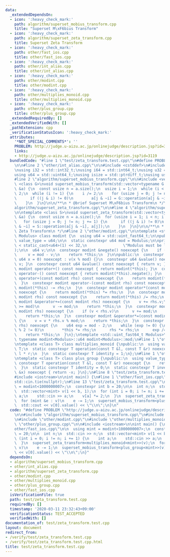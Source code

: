 ```yaml
---
data:
  _extendedDependsOn:
  - icon: ':heavy_check_mark:'
    path: algorithm/superset_mobius_transform.cpp
    title: "Superset M\xF6bius Transform"
  - icon: ':heavy_check_mark:'
    path: algorithm/superset_zeta_transform.cpp
    title: Superset Zeta Transform
  - icon: ':heavy_check_mark:'
    path: other/fast_ios.cpp
    title: other/fast_ios.cpp
  - icon: ':heavy_check_mark:'
    path: other/int_alias.cpp
    title: other/int_alias.cpp
  - icon: ':heavy_check_mark:'
    path: other/modint.cpp
    title: other/modint.cpp
  - icon: ':heavy_check_mark:'
    path: other/multiplies_monoid.cpp
    title: other/multiplies_monoid.cpp
  - icon: ':heavy_check_mark:'
    path: other/plus_group.cpp
    title: other/plus_group.cpp
  _extendedRequiredBy: []
  _extendedVerifiedWith: []
  _pathExtension: cpp
  _verificationStatusIcon: ':heavy_check_mark:'
  attributes:
    '*NOT_SPECIAL_COMMENTS*': ''
    PROBLEM: http://judge.u-aizu.ac.jp/onlinejudge/description.jsp?id=3119
    links:
    - http://judge.u-aizu.ac.jp/onlinejudge/description.jsp?id=3119
  bundledCode: "#line 1 \"test/zeta_transform.test.cpp\"\n#define PROBLEM \"http://judge.u-aizu.ac.jp/onlinejudge/description.jsp?id=3119\"\
    \n\n#line 2 \"other/int_alias.cpp\"\n\n#include <cstddef>\n#include <cstdint>\n\
    \nusing i32 = std::int32_t;\nusing i64 = std::int64_t;\nusing u32 = std::uint32_t;\n\
    using u64 = std::uint64_t;\nusing isize = std::ptrdiff_t;\nusing usize = std::size_t;\n\
    #line 2 \"algorithm/superset_mobius_transform.cpp\"\n\n#include <vector>\n\ntemplate\
    \ <class G>\nvoid superset_mobius_transform(std::vector<typename G::value_type>\
    \ &a) {\n  const usize n = a.size();\n  usize i = 1;\n  while (i < n)\n    i *=\
    \ 2;\n  while (i != 1) {\n    i /= 2;\n    for (usize j = 0; j != n; j += 1) {\n\
    \      if ((j & i) != 0)\n        a[j & ~i] = G::operation(a[j & ~i], G::inverse(a[j]));\n\
    \    }\n  }\n}\n\n/**\n * @brief Superset M\xF6bius Transform\n */\n#line 2 \"\
    algorithm/superset_zeta_transform.cpp\"\n\n#line 4 \"algorithm/superset_zeta_transform.cpp\"\
    \n\ntemplate <class S>\nvoid superset_zeta_transform(std::vector<typename S::value_type>\
    \ &a) {\n  const usize n = a.size();\n  for (usize i = 1; i < n; i *= 2) {\n \
    \   for (usize j = 0; j != n; j += 1) {\n      if ((j & i) != 0)\n        a[j\
    \ & ~i] = S::operation(a[j & ~i], a[j]);\n    }\n  }\n}\n\n/**\n * @brief Superset\
    \ Zeta Transform\n */\n#line 2 \"other/modint.cpp\"\n\ntemplate <std::uint_fast64_t\
    \ Modulus> class modint {\n  using u64 = std::uint_fast64_t;\n\npublic:\n  using\
    \ value_type = u64;\n\n  static constexpr u64 mod = Modulus;\n\nprivate:\n  static_assert(mod\
    \ < static_cast<u64>(1) << 32,\n                \"Modulus must be less than 2**32\"\
    );\n\n  u64 v;\n\n  constexpr modint &negate() noexcept {\n    if (v != 0)\n \
    \     v = mod - v;\n    return *this;\n  }\n\npublic:\n  constexpr modint(const\
    \ u64 x = 0) noexcept : v(x % mod) {}\n  constexpr u64 &value() noexcept { return\
    \ v; }\n  constexpr const u64 &value() const noexcept { return v; }\n  constexpr\
    \ modint operator+() const noexcept { return modint(*this); }\n  constexpr modint\
    \ operator-() const noexcept { return modint(*this).negate(); }\n  constexpr modint\
    \ operator+(const modint rhs) const noexcept {\n    return modint(*this) += rhs;\n\
    \  }\n  constexpr modint operator-(const modint rhs) const noexcept {\n    return\
    \ modint(*this) -= rhs;\n  }\n  constexpr modint operator*(const modint rhs) const\
    \ noexcept {\n    return modint(*this) *= rhs;\n  }\n  constexpr modint operator/(const\
    \ modint rhs) const noexcept {\n    return modint(*this) /= rhs;\n  }\n  constexpr\
    \ modint &operator+=(const modint rhs) noexcept {\n    v += rhs.v;\n    if (v\
    \ >= mod)\n      v -= mod;\n    return *this;\n  }\n  constexpr modint &operator-=(const\
    \ modint rhs) noexcept {\n    if (v < rhs.v)\n      v += mod;\n    v -= rhs.v;\n\
    \    return *this;\n  }\n  constexpr modint &operator*=(const modint rhs) noexcept\
    \ {\n    v = v * rhs.v % mod;\n    return *this;\n  }\n  constexpr modint &operator/=(modint\
    \ rhs) noexcept {\n    u64 exp = mod - 2;\n    while (exp != 0) {\n      if (exp\
    \ % 2 != 0)\n        *this *= rhs;\n      rhs *= rhs;\n      exp /= 2;\n    }\n\
    \    return *this;\n  }\n};\ntemplate <std::uint_fast64_t Modulus>\nconstexpr\
    \ typename modint<Modulus>::u64 modint<Modulus>::mod;\n#line 1 \"other/multiplies_monoid.cpp\"\
    \ntemplate <class T> class multiplies_monoid {\npublic:\n  using value_type =\
    \ T;\n  static constexpr T operation(const T &l, const T &r) noexcept {\n    return\
    \ l * r;\n  }\n  static constexpr T identity = 1;\n};\n#line 1 \"other/plus_group.cpp\"\
    \ntemplate <class T> class plus_group {\npublic:\n  using value_type = T;\n  static\
    \ constexpr T operation(const T &l, const T &r) noexcept {\n    return l + r;\n\
    \  }\n  static constexpr T identity = 0;\n  static constexpr T inverse(const T\
    \ &x) noexcept { return -x; }\n};\n#line 8 \"test/zeta_transform.test.cpp\"\n\n\
    #include <iostream>\n\nint main() {\n#line 1 \"other/fast_ios.cpp\"\nstd::ios::sync_with_stdio(false);\n\
    std::cin.tie(nullptr);\n#line 13 \"test/zeta_transform.test.cpp\"\n\n  using mint\
    \ = modint<1000000007>;\n  constexpr int b = 20;\n\n  int n;\n  std::cin >> n;\n\
    \  std::vector<mint> v(1 << b, 1);\n  for (int i = 0; i != n; i += 1) {\n    int\
    \ a;\n    std::cin >> a;\n    v[a] *= 2;\n  }\n  superset_zeta_transform<multiplies_monoid<mint>>(v);\n\
    \  for (mint &e : v)\n    e -= 1;\n  superset_mobius_transform<plus_group<mint>>(v);\n\
    \  std::cout << v[0].value() << \"\\n\";\n}\n"
  code: "#define PROBLEM \"http://judge.u-aizu.ac.jp/onlinejudge/description.jsp?id=3119\"\
    \n\n#include \"algorithm/superset_mobius_transform.cpp\"\n#include \"algorithm/superset_zeta_transform.cpp\"\
    \n#include \"other/modint.cpp\"\n#include \"other/multiplies_monoid.cpp\"\n#include\
    \ \"other/plus_group.cpp\"\n\n#include <iostream>\n\nint main() {\n#include \"\
    other/fast_ios.cpp\"\n\n  using mint = modint<1000000007>;\n  constexpr int b\
    \ = 20;\n\n  int n;\n  std::cin >> n;\n  std::vector<mint> v(1 << b, 1);\n  for\
    \ (int i = 0; i != n; i += 1) {\n    int a;\n    std::cin >> a;\n    v[a] *= 2;\n\
    \  }\n  superset_zeta_transform<multiplies_monoid<mint>>(v);\n  for (mint &e :\
    \ v)\n    e -= 1;\n  superset_mobius_transform<plus_group<mint>>(v);\n  std::cout\
    \ << v[0].value() << \"\\n\";\n}"
  dependsOn:
  - algorithm/superset_mobius_transform.cpp
  - other/int_alias.cpp
  - algorithm/superset_zeta_transform.cpp
  - other/modint.cpp
  - other/multiplies_monoid.cpp
  - other/plus_group.cpp
  - other/fast_ios.cpp
  isVerificationFile: true
  path: test/zeta_transform.test.cpp
  requiredBy: []
  timestamp: '2020-03-11 23:32:43+09:00'
  verificationStatus: TEST_ACCEPTED
  verifiedWith: []
documentation_of: test/zeta_transform.test.cpp
layout: document
redirect_from:
- /verify/test/zeta_transform.test.cpp
- /verify/test/zeta_transform.test.cpp.html
title: test/zeta_transform.test.cpp
---
```

